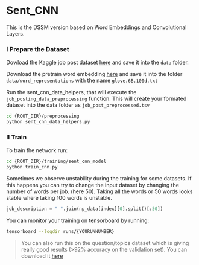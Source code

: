 # Sent_CNN

This is the DSSM version based on Word Embeddings and Convolutional Layers.

### I Prepare the Dataset

Dowload the Kaggle job post dataset [here](https://www.kaggle.com/madhab/jobposts/downloads/online-job-postings.zip) and save it into the `data` folder.

Download the pretrain word embedding [here](https://worksheets.codalab.org/rest/bundles/0x15a09c8f74f94a20bec0b68a2e6703b3/contents/blob/) and save it into the folder `data/word_representations` with the name `glove.6B.100d.txt`

Run the sent_cnn_data_helpers, that will execute the `job_posting_data_preprocessing` function. This will create your formated dataset into the data folder as `job_post_preprocessed.tsv`

``` sh
cd {ROOT_DIR}/preprocessing
python sent_cnn_data_helpers.py
```

### II Train

To train the network run:

``` sh
cd {ROOT_DIR}/training/sent_cnn_model
python train_cnn.py
```

Sometimes we observe unstability during the training for some datasets. If this happens you can try to change the input dataset by changing the number
of words per job. (here 50). Taking all the words or 50 words looks stable where taking 100 words is unstable.

``` python
job_description = " ".join(np_data[index][0].split()[:50])
```

You can monitor your training on tensorboard by running:

``` sh
tensorboard --logdir runs/{YOURUNNUMBER}
```


> You can also run this on the question/topics dataset which is giving really good results (>92% accuracy on the validation set). You can download it [here](https://raw.githubusercontent.com/scottyih/STAGG/master/webquestions.examples.train.e2e.top10.filter.patrel.sid.tsv)